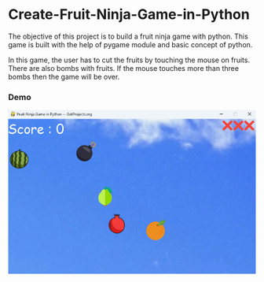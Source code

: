 # Create-Fruit-Ninja-Game-in-Python

The objective of this project is to build a fruit ninja game with python. This game is built with the help of pygame module and basic concept of python.

In this game, the user has to cut the fruits by touching the mouse on fruits. There are also bombs with fruits. If the mouse touches more than three bombs then the game will be over.

### Demo
<img src="https://github.com/one-blip/22BCS17257_WWC/blob/main/Assignments/Day3/Fruit_Junction/Screenshot%202024-12-24%20153625.png" width="800">
